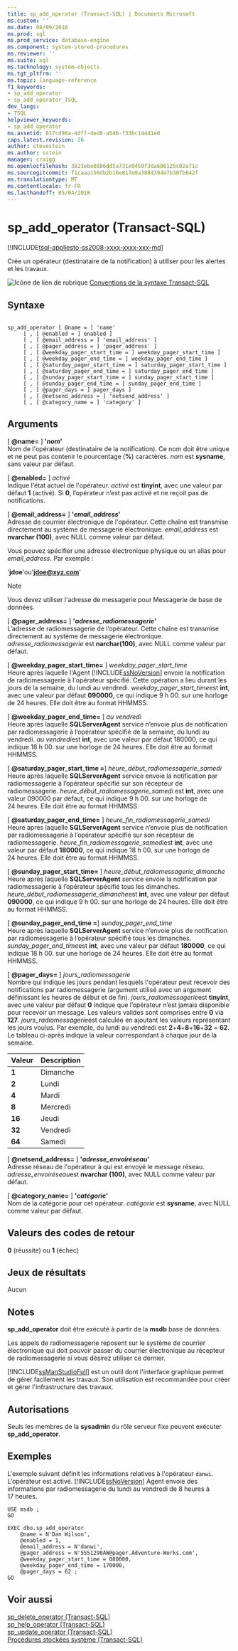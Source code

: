 ```yaml
---
title: sp_add_operator (Transact-SQL) | Documents Microsoft
ms.custom: ''
ms.date: 08/09/2016
ms.prod: sql
ms.prod_service: database-engine
ms.component: system-stored-procedures
ms.reviewer: ''
ms.suite: sql
ms.technology: system-objects
ms.tgt_pltfrm: ''
ms.topic: language-reference
f1_keywords:
- sp_add_operator
- sp_add_operator_TSQL
dev_langs:
- TSQL
helpviewer_keywords:
- sp_add_operator
ms.assetid: 817cd98a-4dff-4ed8-a546-f336c144d1e0
caps.latest.revision: 26
author: stevestein
ms.author: sstein
manager: craigg
ms.openlocfilehash: 3821ebe0886dd5a731e0459f3da686125c02a71c
ms.sourcegitcommit: f1caaa156db2b16e817e0a3884394e7b30fb642f
ms.translationtype: MT
ms.contentlocale: fr-FR
ms.lasthandoff: 05/04/2018
---
```

# <a name="spaddoperator-transact-sql"></a>sp_add_operator (Transact-SQL)
[!INCLUDE[tsql-appliesto-ss2008-xxxx-xxxx-xxx-md](../../includes/tsql-appliesto-ss2008-xxxx-xxxx-xxx-md.md)]

  Crée un opérateur (destinataire de la notification) à utiliser pour les alertes et les travaux.  
  
 
 ![Icône de lien de rubrique](../../database-engine/configure-windows/media/topic-link.gif "Icône lien de rubrique") [Conventions de la syntaxe Transact-SQL](../../t-sql/language-elements/transact-sql-syntax-conventions-transact-sql.md)  
  
## <a name="syntax"></a>Syntaxe  
  
```  
  
sp_add_operator [ @name = ] 'name'   
     [ , [ @enabled = ] enabled ]   
     [ , [ @email_address = ] 'email_address' ]   
     [ , [ @pager_address = ] 'pager_address' ]   
     [ , [ @weekday_pager_start_time = ] weekday_pager_start_time ]   
     [ , [ @weekday_pager_end_time = ] weekday_pager_end_time ]   
     [ , [ @saturday_pager_start_time = ] saturday_pager_start_time ]   
     [ , [ @saturday_pager_end_time = ] saturday_pager_end_time ]   
     [ , [ @sunday_pager_start_time = ] sunday_pager_start_time ]   
     [ , [ @sunday_pager_end_time = ] sunday_pager_end_time ]   
     [ , [ @pager_days = ] pager_days ]   
     [ , [ @netsend_address = ] 'netsend_address' ]   
     [ , [ @category_name = ] 'category' ]   
```  
  
## <a name="arguments"></a>Arguments  
 [  **@name=** ] **'***nom***'**  
 Nom de l'opérateur (destinataire de la notification). Ce nom doit être unique et ne peut pas contenir le pourcentage (**%**) caractères. *nom* est **sysname**, sans valeur par défaut.  
  
 [  **@enabled=** ] *activé*  
 Indique l'état actuel de l'opérateur. *activé* est **tinyint**, avec une valeur par défaut **1** (activé). Si **0**, l’opérateur n’est pas activé et ne reçoit pas de notifications.  
  
 [  **@email_address=** ] **'***email_address***'**  
 Adresse de courrier électronique de l'opérateur. Cette chaîne est transmise directement au système de messagerie électronique. *email_address* est **nvarchar (100)**, avec NULL comme valeur par défaut.  
  
 Vous pouvez spécifier une adresse électronique physique ou un alias pour *email_address*. Par exemple :  
  
 '**jdoe**'ou'**jdoe@xyz.com**'  
  
> [!NOTE]  
>  Vous devez utiliser l'adresse de messagerie pour Messagerie de base de données.  
  
 [  **@pager_address=** ] **'***adresse_radiomessagerie***'**  
 L’adresse de radiomessagerie de l’opérateur. Cette chaîne est transmise directement au système de messagerie électronique. *adresse_radiomessagerie* est **narchar(100)**, avec NULL comme valeur par défaut.  
  
 [  **@weekday_pager_start_time=** ] *weekday_pager_start_time*  
 Heure après laquelle l'Agent [!INCLUDE[ssNoVersion](../../includes/ssnoversion-md.md)] envoie la notification de radiomessagerie à l'opérateur spécifié. Cette opération a lieu durant les jours de la semaine, du lundi au vendredi. *weekday_pager_start_time*est **int**, avec une valeur par défaut **090000**, ce qui indique 9 h 00. sur une horloge de 24 heures. Elle doit être au format HHMMSS.  
  
 [  **@weekday_pager_end_time=** ] *au vendredi*  
 Heure après laquelle **SQLServerAgent** service n’envoie plus de notification par radiomessagerie à l’opérateur spécifié de la semaine, du lundi au vendredi. *au vendredi*est **int**, avec une valeur par défaut 180000, ce qui indique 18 h 00. sur une horloge de 24 heures. Elle doit être au format HHMMSS.  
  
 [  **@saturday_pager_start_time =**] *heure_début_radiomessagerie_samedi*  
 Heure après laquelle **SQLServerAgent** service envoie la notification par radiomessagerie à l’opérateur spécifié sur son récepteur de radiomessagerie. *heure_début_radiomessagerie_samedi* est **int**, avec une valeur 090000 par défaut, ce qui indique 9 h 00. sur une horloge de 24 heures. Elle doit être au format HHMMSS.  
  
 [  **@saturday_pager_end_time=** ] *heure_fin_radiomessagerie_samedi*  
 Heure après laquelle **SQLServerAgent** service n’envoie plus de notification par radiomessagerie à l’opérateur spécifié sur son récepteur de radiomessagerie. *heure_fin_radiomessagerie_samedi*est **int**, avec une valeur par défaut **180000**, ce qui indique 18 h 00. sur une horloge de 24 heures. Elle doit être au format HHMMSS.  
  
 [  **@sunday_pager_start_time=** ] *heure_début_radiomessagerie_dimanche*  
 Heure après laquelle **SQLServerAgent** service envoie la notification par radiomessagerie à l’opérateur spécifié tous les dimanches. *heure_début_radiomessagerie_dimanche*est **int**, avec une valeur par défaut **090000**, ce qui indique 9 h 00. sur une horloge de 24 heures. Elle doit être au format HHMMSS.  
  
 [  **@sunday_pager_end_time =**] *sunday_pager_end_time*  
 Heure après laquelle **SQLServerAgent** service n’envoie plus de notification par radiomessagerie à l’opérateur spécifié tous les dimanches. *sunday_pager_end_time*est **int**, avec une valeur par défaut **180000**, ce qui indique 18 h 00. sur une horloge de 24 heures. Elle doit être au format HHMMSS.  
  
 [  **@pager_days=** ] *jours_radiomessagerie*  
 Nombre qui indique les jours pendant lesquels l'opérateur peut recevoir des notifications par radiomessagerie (argument utilisé avec un argument définissant les heures de début et de fin). *jours_radiomessagerie*est **tinyint**, avec une valeur par défaut **0** indique que l’opérateur n’est jamais disponible pour recevoir un message. Les valeurs valides sont comprises entre **0** via **127**. *jours_radiomessagerie*est calculée en ajoutant les valeurs représentant les jours voulus. Par exemple, du lundi au vendredi est **2**+**4**+**8**+**16**+**32** = **62**. Le tableau ci-après indique la valeur correspondant à chaque jour de la semaine.  
  
|Valeur|Description|  
|-----------|-----------------|  
|**1**|Dimanche|  
|**2**|Lundi|  
|**4**|Mardi|  
|**8**|Mercredi|  
|**16**|Jeudi|  
|**32**|Vendredi|  
|**64**|Samedi|  
  
 [  **@netsend_address=** ] **'***adresse_envoiréseau***'**  
 Adresse réseau de l'opérateur à qui est envoyé le message réseau. *adresse_envoiréseau*est **nvarchar (100)**, avec NULL comme valeur par défaut.  
  
 [  **@category_name=** ] **'***catégorie***'**  
 Nom de la catégorie pour cet opérateur. *catégorie* est **sysname**, avec NULL comme valeur par défaut.  
  
## <a name="return-code-values"></a>Valeurs des codes de retour  
 **0** (réussite) ou **1** (échec)  
  
## <a name="result-sets"></a>Jeux de résultats  
 Aucun  
  
## <a name="remarks"></a>Notes  
 **sp_add_operator** doit être exécuté à partir de la **msdb** base de données.  
  
 Les appels de radiomessagerie reposent sur le système de courrier électronique qui doit pouvoir passer du courrier électronique au récepteur de radiomessagerie si vous désirez utiliser ce dernier.  
  
 [!INCLUDE[ssManStudioFull](../../includes/ssmanstudiofull-md.md)] est un outil dont l'interface graphique permet de gérer facilement les travaux. Son utilisation est recommandée pour créer et gérer l'infrastructure des travaux.  
  
## <a name="permissions"></a>Autorisations  
 Seuls les membres de la **sysadmin** du rôle serveur fixe peuvent exécuter **sp_add_operator**.  
  
## <a name="examples"></a>Exemples  
 L'exemple suivant définit les informations relatives à l'opérateur `danwi`. L'opérateur est activé. [!INCLUDE[ssNoVersion](../../includes/ssnoversion-md.md)] Agent envoie des informations par radiomessagerie du lundi au vendredi de 8 heures à 17 heures.  
  
```  
USE msdb ;  
GO  
  
EXEC dbo.sp_add_operator  
    @name = N'Dan Wilson',  
    @enabled = 1,  
    @email_address = N'danwi',  
    @pager_address = N'5551290AW@pager.Adventure-Works.com',  
    @weekday_pager_start_time = 080000,  
    @weekday_pager_end_time = 170000,  
    @pager_days = 62 ;  
GO  
```  
  
## <a name="see-also"></a>Voir aussi  
 [sp_delete_operator &#40;Transact-SQL&#41;](../../relational-databases/system-stored-procedures/sp-delete-operator-transact-sql.md)   
 [sp_help_operator &#40;Transact-SQL&#41;](../../relational-databases/system-stored-procedures/sp-help-operator-transact-sql.md)   
 [sp_update_operator &#40;Transact-SQL&#41;](../../relational-databases/system-stored-procedures/sp-update-operator-transact-sql.md)   
 [Procédures stockées système &#40;Transact-SQL&#41;](../../relational-databases/system-stored-procedures/system-stored-procedures-transact-sql.md)  
  
  
